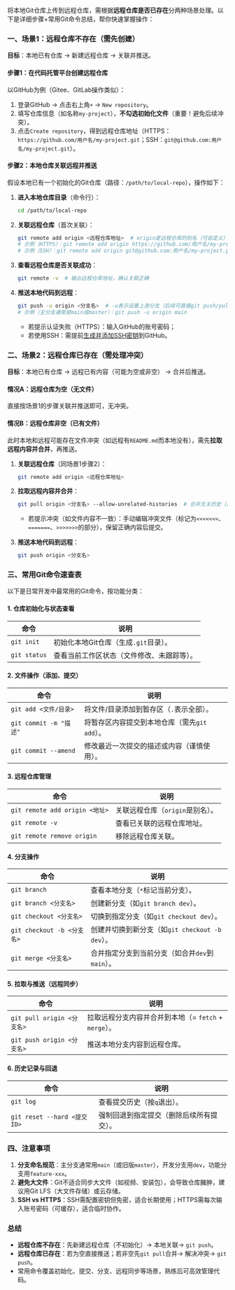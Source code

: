 
将本地Git仓库上传到远程仓库，需根据**远程仓库是否已存在**分两种场景处理。以下是详细步骤+常用Git命令总结，帮你快速掌握操作：


### 一、场景1：远程仓库**不存在**（需先创建）  
**目标**：本地已有仓库 → 新建远程仓库 → 关联并推送。  


#### 步骤1：在代码托管平台创建远程仓库  
以GitHub为例（Gitee、GitLab操作类似）：  
1. 登录GitHub → 点击右上角`+` → `New repository`。  
2. 填写仓库信息（如名称`my-project`），**不勾选初始化文件**（重要！避免后续冲突）。  
3. 点击`Create repository`，得到远程仓库地址（HTTPS：`https://github.com/用户名/my-project.git`；SSH：`git@github.com:用户名/my-project.git`）。  


#### 步骤2：本地仓库关联远程并推送  
假设本地已有一个初始化的Git仓库（路径：`/path/to/local-repo`），操作如下：  

1. **进入本地仓库目录**（命令行）：  
   ```bash  
   cd /path/to/local-repo  
   ```  

2. **关联远程仓库**（首次关联）：  
   ```bash  
   git remote add origin <远程仓库地址>  # origin是远程仓库的别名（可自定义）  
   # 示例（HTTPS）：git remote add origin https://github.com/用户名/my-project.git  
   # 示例（SSH）：git remote add origin git@github.com:用户名/my-project.git  
   ```  

3. **查看远程仓库是否关联成功**：  
   ```bash  
   git remote -v  # 输出远程仓库地址，确认关联正确  
   ```  

4. **推送本地代码到远程**：  
   ```bash  
   git push -u origin <分支名>  # -u表示设置上游分支（后续可直接git push/pull）  
   # 示例（主分支通常是main或master）：git push -u origin main  
   ```  

   - 若提示认证失败（HTTPS）：输入GitHub的账号密码；  
   - 若使用SSH：需提前[生成并添加SSH密钥](https://docs.github.com/en/authentication/connecting-to-github-with-ssh)到GitHub。  


### 二、场景2：远程仓库**已存在**（需处理冲突）  
**目标**：本地已有仓库 → 远程已有内容（可能为空或非空） → 合并后推送。  


#### 情况A：远程仓库**为空**（无文件）  
直接按场景1的步骤关联并推送即可，无冲突。  


#### 情况B：远程仓库**非空**（已有文件）  
此时本地和远程可能存在文件冲突（如远程有`README.md`而本地没有），需先**拉取远程内容并合并**，再推送。  

1. **关联远程仓库**（同场景1步骤2）：  
   ```bash  
   git remote add origin <远程仓库地址>  
   ```  

2. **拉取远程内容并合并**：  
   ```bash  
   git pull origin <分支名> --allow-unrelated-histories  # 合并无关历史（首次拉取时可能需要）  
   ```  

   - 若提示冲突（如文件内容不一致）：手动编辑冲突文件（标记为`<<<<<<<`、`=======`、`>>>>>>>`的部分），保留正确内容后提交。  

3. **推送本地代码到远程**：  
   ```bash  
   git push origin <分支名>  
   ```  


### 三、常用Git命令速查表  
以下是日常开发中最常用的Git命令，按功能分类：  


#### 1. 仓库初始化与状态查看  
| 命令                          | 说明                                      |  
|-------------------------------|-------------------------------------------|  
| `git init`                    | 初始化本地Git仓库（生成`.git`目录）。      |  
| `git status`                  | 查看当前工作区状态（文件修改、未跟踪等）。|  


#### 2. 文件操作（添加、提交）  
| 命令                          | 说明                                      |  
|-------------------------------|-------------------------------------------|  
| `git add <文件/目录>`         | 将文件/目录添加到暂存区（`.`表示全部）。  |  
| `git commit -m "描述"`        | 将暂存区内容提交到本地仓库（需先`git add`）。|  
| `git commit --amend`          | 修改最近一次提交的描述或内容（谨慎使用）。|  


#### 3. 远程仓库管理  
| 命令                          | 说明                                      |  
|-------------------------------|-------------------------------------------|  
| `git remote add origin <地址>` | 关联远程仓库（`origin`是别名）。          |  
| `git remote -v`               | 查看已关联的远程仓库地址。                |  
| `git remote remove origin`    | 移除远程仓库关联。                        |  


#### 4. 分支操作  
| 命令                          | 说明                                      |  
|-------------------------------|-------------------------------------------|  
| `git branch`                  | 查看本地分支（`*`标记当前分支）。          |  
| `git branch <分支名>`          | 创建新分支（如`git branch dev`）。        |  
| `git checkout <分支名>`        | 切换到指定分支（如`git checkout dev`）。  |  
| `git checkout -b <分支名>`     | 创建并切换到新分支（如`git checkout -b dev`）。|  
| `git merge <分支名>`           | 合并指定分支到当前分支（如合并`dev`到`main`）。|  


#### 5. 拉取与推送（远程同步）  
| 命令                          | 说明                                      |  
|-------------------------------|-------------------------------------------|  
| `git pull origin <分支名>`     | 拉取远程分支内容并合并到本地（= `fetch` + `merge`）。|  
| `git push origin <分支名>`     | 推送本地分支内容到远程仓库。              |  


#### 6. 历史记录与回退  
| 命令                          | 说明                                      |  
|-------------------------------|-------------------------------------------|  
| `git log`                     | 查看提交历史（按`q`退出）。                |  
| `git reset --hard <提交ID>`    | 强制回退到指定提交（删除后续所有提交）。  |  


### 四、注意事项  
1. **分支命名规范**：主分支通常用`main`（或旧版`master`），开发分支用`dev`，功能分支用`feature-xxx`。  
2. **避免大文件**：Git不适合同步大文件（如视频、安装包），会导致仓库臃肿，建议用Git LFS（大文件存储）或云存储。  
3. **SSH vs HTTPS**：SSH需配置密钥但免密，适合长期使用；HTTPS需每次输入账号密码（可缓存），适合临时协作。  


### 总结  
- **远程仓库不存在**：先新建远程仓库（不初始化）→ 本地关联→ `git push`。  
- **远程仓库已存在**：若为空直接推送；若非空先`git pull`合并→ 解决冲突→ `git push`。  
- 常用命令覆盖初始化、提交、分支、远程同步等场景，熟练后可高效管理代码。